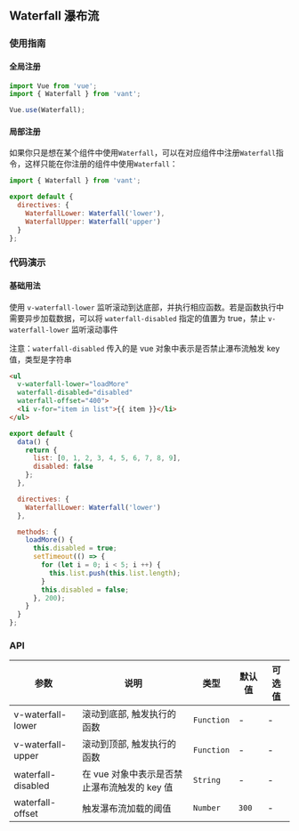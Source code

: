 ## Waterfall 瀑布流

### 使用指南

#### 全局注册

```js
import Vue from 'vue';
import { Waterfall } from 'vant';

Vue.use(Waterfall);
```

#### 局部注册

如果你只是想在某个组件中使用`Waterfall`，可以在对应组件中注册`Waterfall`指令，这样只能在你注册的组件中使用`Waterfall`：

```js
import { Waterfall } from 'vant';

export default {
  directives: {
    WaterfallLower: Waterfall('lower'),
    WaterfallUpper: Waterfall('upper')
  }
};
```

### 代码演示

#### 基础用法
使用 `v-waterfall-lower` 监听滚动到达底部，并执行相应函数。若是函数执行中需要异步加载数据，可以将 `waterfall-disabled` 指定的值置为 true，禁止 `v-waterfall-lower` 监听滚动事件

注意：`waterfall-disabled` 传入的是 vue 对象中表示是否禁止瀑布流触发 key 值，类型是字符串

```html
<ul
  v-waterfall-lower="loadMore"
  waterfall-disabled="disabled"
  waterfall-offset="400">
  <li v-for="item in list">{{ item }}</li>
</ul>
```

```js
export default {
  data() {
    return {
      list: [0, 1, 2, 3, 4, 5, 6, 7, 8, 9],
      disabled: false
    };
  },

  directives: {
    WaterfallLower: Waterfall('lower')
  },

  methods: {
    loadMore() {
      this.disabled = true;
      setTimeout(() => {
        for (let i = 0; i < 5; i ++) {
          this.list.push(this.list.length);
        }
        this.disabled = false;
      }, 200);
    }
  }
};
```

### API

| 参数 | 说明 | 类型 | 默认值 | 可选值 |
|-----------|-----------|-----------|-------------|-------------|
| v-waterfall-lower | 滚动到底部, 触发执行的函数 | `Function` | - | - |
| v-waterfall-upper | 滚动到顶部, 触发执行的函数 | `Function` | - | - |
| waterfall-disabled | 在 vue 对象中表示是否禁止瀑布流触发的 key 值 | `String` | - | - |
| waterfall-offset | 触发瀑布流加载的阈值 | `Number` | `300` | - |

